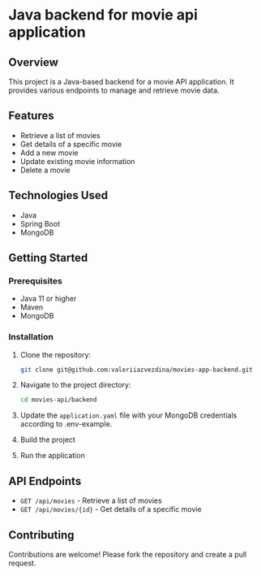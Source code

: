 # Java backend for movie api application
## Overview

This project is a Java-based backend for a movie API application. It provides various endpoints to manage and retrieve movie data.

## Features

- Retrieve a list of movies
- Get details of a specific movie
- Add a new movie
- Update existing movie information
- Delete a movie

## Technologies Used

- Java
- Spring Boot
- MongoDB

## Getting Started

### Prerequisites

- Java 11 or higher
- Maven
- MongoDB

### Installation

1. Clone the repository:
	```sh
	git clone git@github.com:valeriiazvezdina/movies-app-backend.git
	```
2. Navigate to the project directory:
	```sh
	cd movies-api/backend
	```
3. Update the `application.yaml` file with your MongoDB credentials according to .env-example.

4. Build the project

5. Run the application

## API Endpoints

- `GET /api/movies` - Retrieve a list of movies
- `GET /api/movies/{id}` - Get details of a specific movie

## Contributing

Contributions are welcome! Please fork the repository and create a pull request.
